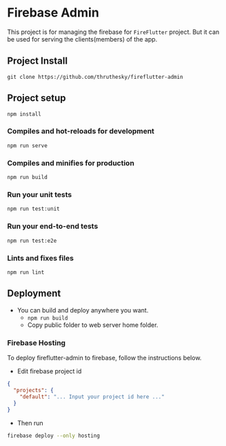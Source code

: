 # Firebase Admin

This project is for managing the firebase for `FireFlutter` project. But it can be used for serving the clients(members) of the app.

## Project Install

```
git clone https://github.com/thruthesky/fireflutter-admin
```

## Project setup

```
npm install
```

### Compiles and hot-reloads for development

```
npm run serve
```

### Compiles and minifies for production

```
npm run build
```

### Run your unit tests

```
npm run test:unit
```

### Run your end-to-end tests

```
npm run test:e2e
```

### Lints and fixes files

```
npm run lint
```

## Deployment

- You can build and deploy anywhere you want.
  - `npm run build`
  - Copy public folder to web server home folder.

### Firebase Hosting

To deploy fireflutter-admin to firebase, follow the instructions below.

- Edit firebase project id

```json
{
  "projects": {
    "default": "... Input your project id here ..."
  }
}
```

- Then run

```sh
firebase deploy --only hosting
```
